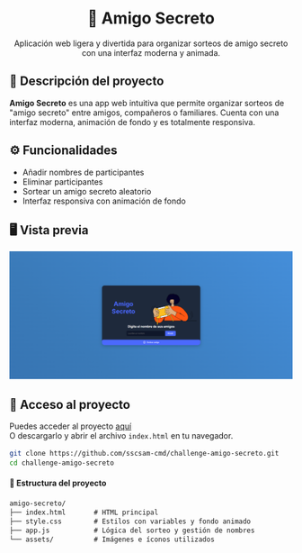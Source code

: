 <h1 align="center">🎁 Amigo Secreto</h1>
<p align="center">
  Aplicación web ligera y divertida para organizar sorteos de amigo secreto con una interfaz moderna y animada.
</p>


## 📝 Descripción del proyecto
**Amigo Secreto** es una app web intuitiva que permite organizar sorteos de "amigo secreto" entre amigos, compañeros o familiares. Cuenta con una interfaz moderna, animación de fondo y es totalmente responsiva.


## ⚙️ Funcionalidades
- Añadir nombres de participantes
- Eliminar participantes
- Sortear un amigo secreto aleatorio
- Interfaz responsiva con animación de fondo


## 🖥️ Vista previa
![Preview](assets/preview.png) 


## 🚀 Acceso al proyecto
Puedes acceder al proyecto [aquí](https://sscsam-cmd.github.io/challenge-amigo-secreto/)  
O descargarlo y abrir el archivo `index.html` en tu navegador.

```bash
git clone https://github.com/sscsam-cmd/challenge-amigo-secreto.git
cd challenge-amigo-secreto
```
#### 📁 Estructura del proyecto
```
amigo-secreto/
├── index.html       # HTML principal
├── style.css        # Estilos con variables y fondo animado
├── app.js           # Lógica del sorteo y gestión de nombres
└── assets/          # Imágenes e íconos utilizados
```
